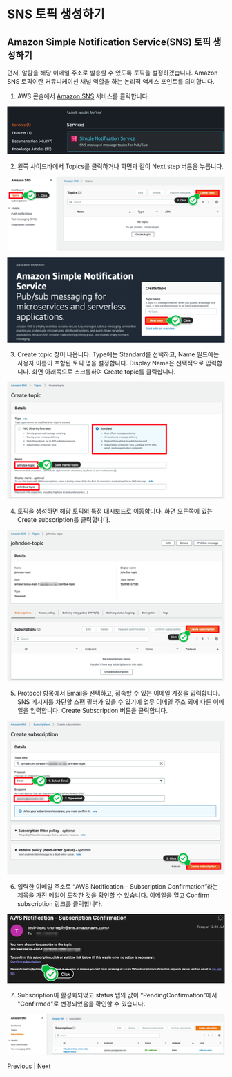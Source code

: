 # SNS 토픽 생성하기
## Amazon Simple Notification Service(SNS) 토픽 생성하기
먼저, 알람을 해당 이메일 주소로 발송할 수 있도록 토픽을 설정하겠습니다. Amazon SNS 토픽이란 커뮤니케이션 채널 역할을 하는 논리적 액세스 포인트를 의미합니다.

1. AWS 콘솔에서 [Amazon SNS](https://console.aws.amazon.com/sns/) 서비스를 클릭합니다.

![](../../images/sns-create-topic-00.png)

2. 왼쪽 사이드바에서 Topics를 클릭하거나 화면과 같이 Next step 버튼을 누릅니다.

![](../../images/sns-create-topic-01.png)

![](../../images/sns-create-topic-02.png)

3. Create topic 창이 나옵니다. Type에는 Standard를 선택하고, Name 필드에는 사용자 이름이 포함된 토픽 명을 설정합니다. Display Name은 선택적으로 입력합니다. 화면 아래쪽으로 스크롤하여 Create topic를 클릭합니다.

![](../../images/sns-create-topic-03.png)

4. 토픽을 생성하면 해당 토픽의 특정 대시보드로 이동합니다. 화면 오른쪽에 있는 Create subscription를 클릭합니다.

![](../../images/sns-create-subs.png)

5. Protocol 항목에서 Email을 선택하고, 접속할 수 있는 이메일 계정을 입력합니다. SNS 메시지를 차단할 스팸 필터가 있을 수 있기에 업무 이메일 주소 외에 다른 이메일을 입력합니다. Create Subscription 버튼을 클릭합니다.

![](../../images/sns-create-subs-01.png)

6. 입력한 이메일 주소로 “AWS Notification – Subscription Confirmation”라는 제목을 가진 메일이 도착한 것을 확인할 수 있습니다. 이메일을 열고 Confirm subscription 링크를 클릭합니다.

![](../../images/sns-create-subs-02.png)

7. Subscription이 활성화되었고 status 탭의 값이 “PendingConfirmation”에서 "Confirmed"로 변경되었음을 확인할 수 있습니다.

![](../../images/sns_subs_confirm.png)

[Previous](../monitoring.md) | [Next](../monitoring/2-monitoring.md)